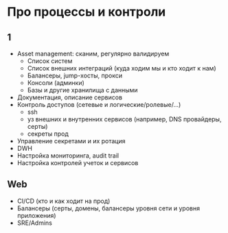 # Про процессы и контроли

## 1

* Asset management: сканим, регулярно валидируем
  * Список систем
  * Список внешних интеграций (куда ходим мы и кто ходит к нам)
  * Балансеры, jump-хосты, прокси
  * Консоли (админки)
  * Базы и другие хранилища с данными
* Документация, описание сервисов
* Контроль доступов (сетевые и логические/ролевые/...)
  * ssh
  * уз внешних и внутренних сервисов (например, DNS провайдеры, серты)
  * секреты прод
* Управление секретами и их ротация
* DWH
* Настройка мониторинга, audit trail
* Настройка контролей учеток и сервисов

## Web

* CI/CD (кто и как ходит на прод)
* Балансеры (серты, домены, балансеры уровня сети и уровня приложения)
* SRE/Admins
